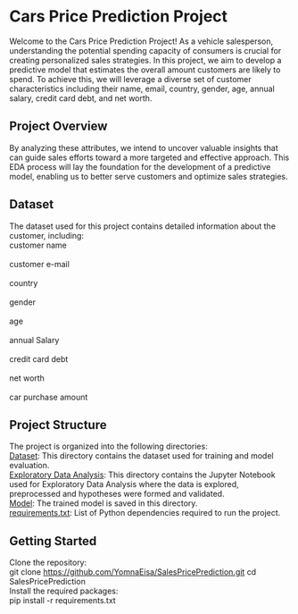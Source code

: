 # Cars Price Prediction Project
Welcome to the Cars Price Prediction Project!
As a vehicle salesperson, understanding the potential spending capacity of consumers is crucial for creating personalized sales strategies. In this project, we aim to develop a predictive model that estimates the overall amount customers are likely to spend. To achieve this, we will leverage a diverse set of customer characteristics including their name, email, country, gender, age, annual salary, credit card debt, and net worth.

## Project Overview
By analyzing these attributes, we intend to uncover valuable insights that can guide sales efforts toward a more targeted and effective approach. This EDA process will lay the foundation for the development of a predictive model, enabling us to better serve customers and optimize sales strategies.

## Dataset
The dataset used for this project contains detailed information about the customer, including:<br>
customer name <br>      
customer e-mail <br>           
country      <br>         
gender   <br>              
age         <br>              
annual Salary   <br>          
credit card debt   <br>       
net worth            <br>      
car purchase amount  <br>      

## Project Structure
The project is organized into the following directories:<br>
[Dataset](https://github.com/YomnaEisa/Codsoft/tree/main/SalesPricePrediction/Dataset): This directory contains the dataset used for training and model evaluation.<br>
[Exploratory Data Analysis](https://github.com/YomnaEisa/Codsoft/tree/main/SalesPricePrediction/Exploratory%20Data%20Analysis): This directory contains the Jupyter Notebook used for Exploratory Data Analysis where the data is explored, preprocessed and hypotheses were formed and validated.<br>
[Model](https://github.com/YomnaEisa/Codsoft/tree/main/SalesPricePrediction/Model): The trained model is saved in this directory.<br>
[requirements.txt](https://github.com/YomnaEisa/Codsoft/blob/main/SalesPricePrediction/requirements.txt): List of Python dependencies required to run the project.<br>

## Getting Started
Clone the repository:<br>
git clone https://github.com/YomnaEisa/SalesPricePrediction.git
cd SalesPricePrediction
<br>
Install the required packages:<br>
pip install -r requirements.txt

